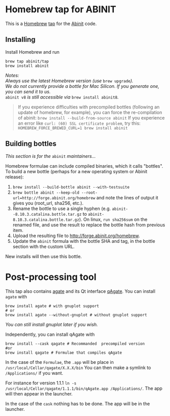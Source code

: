 # Homebrew tap for ABINIT

This is a [Homebrew](https://brew.sh/) [tap](https://docs.brew.sh/Taps) for the [Abinit](https://www.abinit.org) code.

## Installing

Install Homebrew and run

```
brew tap abinit/tap
brew install abinit
```

*Notes:*  
*Always use the latest Homebrew version (use* `brew upgrade`*).*  
*We do not currently provide a bottle for Mac Silicon. If you generate one, you can send it to us.*  
`abinit v8` *is still accessible via* `brew install abinit8`*.*

> If you experience difficulties with precompiled bottles (following an update of homebrew, for example), you can force the re-compilation of abinit:
> ```brew install --build-from-source abinit```
> If you experience an error like `curl: (60) SSL certificate problem`, try this:
> ```HOMEBREW_FORCE_BREWED_CURL=1 brew install abinit```

## Building bottles
*This section is for the* `abinit` *maintainers...*

Homebrew formulae can include compiled binaries, which it calls "bottles". To build a new bottle (perhaps for a new operating system or Abinit release):

1. `brew install --build-bottle abinit --with-testsuite`
1. `brew bottle abinit --keep-old --root-url=http://forge.abinit.org/homebrew` and note the lines of output it gives you (root_url, sha256, etc.).
1. Rename the bottle to use a single hyphen (e.g. `abinit--8.10.3.catalina.bottle.tar.gz` to  `abinit-8.10.3.catalina.bottle.tar.gz`). On linux, `run sha256sum` on the renamed file, and use the result to replace the bottle hash from previous item.
1. Upload the resulting file to http://forge.abinit.org/homebrew.
1. Update the `abinit` formula with the bottle SHA and tag, in the bottle section with the custom URL.

New installs will then use this bottle.

# Post-processing tool

This tap also contains [agate](https://github.com/piti-diablotin/agate) and its Qt interface [qAgate](https://github.com/piti-diablotin/qAgate).
You can install `agate` with

```
brew install agate # with gnuplot support
# or
brew install agate --without-gnuplot # without gnuplot support
```

*You can still install gnuplot later if you wish.*

Independently, you can install qAgate with
```
brew install --cask qagate # Recommanded  precompiled version
#or
brew install qagate # Formulae that compiles qAgate
```

In the case of the `Formulae`, the `.app` will be place in `/usr/local/Cellar/qagate/X.X.X/bin`
You can then make a symlink to `/Applications/` if you want.

For instance for version 1.1.1 `ln -s /usr/local/Cellar/qagate/1.1.1/bin/qAgate.app /Applications/`.
The app will then appear in the launcher.

In the case of the `cask` nothing has to be done. The app will be in the launcher.
